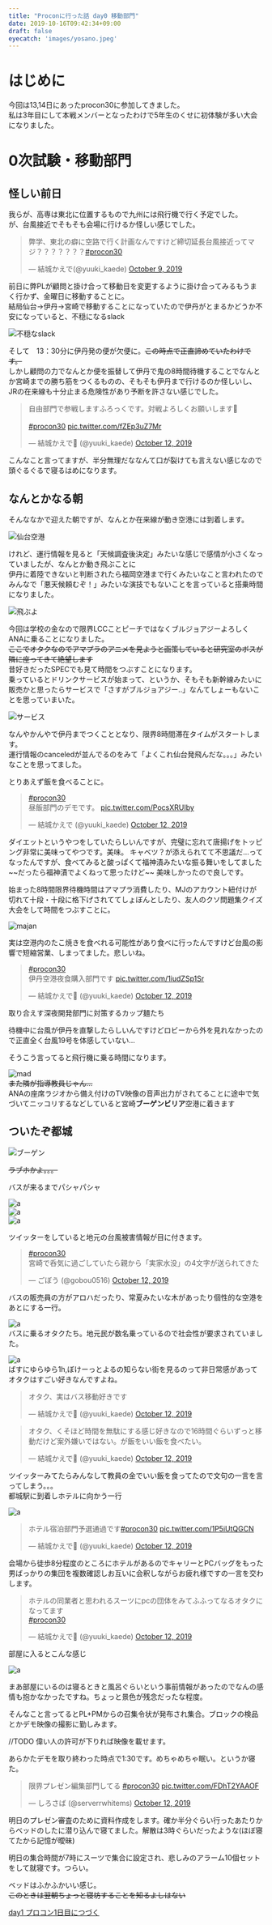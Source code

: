 ```yaml
---
title: "Proconに行った話 day0 移動部門"
date: 2019-10-16T09:42:34+09:00
draft: false
eyecatch: 'images/yosano.jpeg'
---
```


# はじめに

今回は13,14日にあったprocon30に参加してきました。  
私は3年目にして本戦メンバーとなったわけで5年生のくせに初体験が多い大会になりました。

# 0次試験・移動部門

## 怪しい前日

我らが、高専は東北に位置するもので九州には飛行機で行く予定でした。  
が、台風接近でそもそも会場に行けるか怪しい感じでした。
<blockquote class="twitter-tweet"><p lang="ja" dir="ltr">弊学、東北の癖に空路で行く計画なんですけど締切延長台風接近ってマジ？？？？？？？<a href="https://twitter.com/hashtag/procon30?src=hash&amp;ref_src=twsrc%5Etfw">#procon30</a></p>&mdash; 結城かえで(@yuuki_kaede) <a href="https://twitter.com/yuuki__kaede/status/1181921536313135105?ref_src=twsrc%5Etfw">October 9, 2019</a></blockquote> <script async src="https://platform.twitter.com/widgets.js" charset="utf-8"></script>

前日に弊PLが顧問と掛け合って移動日を変更するように掛け合ってみるもうまく行かず、金曜日に移動することに。  
結局仙台→伊丹→宮崎で移動することになっていたので伊丹がとまるかどうか不安になっていると、不穏になるslack

![不穏なslack](/images/procon-review/sla.jpg)

そして　13：30分に伊丹発の便が欠便に。~~この時点で正直諦めていたわけです。~~  
しかし顧問の力でなんとか便を振替して伊丹で鬼の8時間待機することでなんとか宮崎までの勝ち筋をつくるものの、そもそも伊丹まで行けるのか怪しいし、JRの在来線も十分止まる危険性があり予断を許さない感じでした。

<blockquote class="twitter-tweet"><p lang="ja" dir="ltr">自由部門で参戦しますふろっくです。対戦よろしくお願いします🤲<br><br> <a href="https://twitter.com/hashtag/procon30?src=hash&amp;ref_src=twsrc%5Etfw">#procon30</a> <a href="https://t.co/fZEp3uZ7Mr">pic.twitter.com/fZEp3uZ7Mr</a></p>&mdash; 結城かえで🍆 (@yuuki_kaede) <a href="https://twitter.com/yuuki__kaede/status/1183151831813251072?ref_src=twsrc%5Etfw">October 12, 2019</a></blockquote> <script async src="https://platform.twitter.com/widgets.js" charset="utf-8"></script>

こんなこと言ってますが、半分無理だななんて口が裂けても言えない感じなので頭ぐるぐるで寝るはめになります。

## なんとかなる朝

そんななかで迎えた朝ですが、なんとか在来線が動き空港には到着します。

![仙台空港](/images/procon-review/空港.JPG)

けれど、運行情報を見ると「天候調査後決定」みたいな感じで感情が小さくなっていましたが、なんとか動き飛ぶことに  
伊丹に着陸できないと判断されたら福岡空港まで行くみたいなこと言われたのでみんなで「悪天候頼むぞ！」みたいな演技でもないことを言っていると搭乗時間になりました。  

![飛ぶよ](/images/procon-review/tubasa.JPG)

今回は学校の金なので限界LCCことピーチではなくブルジョアジーよろしくANAに乗ることになりました。  
~~ここでオタクなのでアマプラのアニメを見ようと画策していると研究室のボスが隣に座ってきて絶望します~~  
昔好きだったSPECでも見て時間をつぶすことになります。  
乗っているとドリンクサービスが始まって、というか、そもそも新幹線みたいに販売かと思ったらサービスで「さすがブルジョアジー‥」なんてしょーもないことを思っていまいた。  

![サービス](/images/procon-review/kohi.JPG)

なんやかんやで伊丹までつくこととなり、限界8時間滞在タイムがスタートします。  
運行情報のcanceledが並んでるのをみて「よくこれ仙台発飛んだな。。。」みたいなことを思ってました。

とりあえず飯を食べることに。  
<blockquote class="twitter-tweet"><p lang="ja" dir="ltr"><a href="https://twitter.com/hashtag/procon30?src=hash&amp;ref_src=twsrc%5Etfw">#procon30</a><br>昼飯部門のデモです。 <a href="https://t.co/PocsXRUIby">pic.twitter.com/PocsXRUIby</a></p>&mdash; 結城かえで (@yuuki_kaede) <a href="https://twitter.com/yuuki__kaede/status/1182857188705894400?ref_src=twsrc%5Etfw">October 12, 2019</a></blockquote> <script async src="https://platform.twitter.com/widgets.js" charset="utf-8"></script>
ダイエットというやつをしていたらしいんですが、完璧に忘れて唐揚げをトッピング非常に美味ってやつです。美味。  
キャベツ？が添えられてて不思議だ...ってなったんですが、食べてみると酸っぱくて福神漬みたいな振る舞いをしてました  
~~だったら福神漬でよくねって思ったけど~~  
美味しかったので良しです。  

始まった8時間限界待機時間はアマプラ消費したり、MJのアカウント紐付けが切れて十段・十段に格下げされててしょぼんとしたり、友人のクソ問題集クイズ大会をして時間をつぶすことに。
 
![majan](/images/procon-review/まじゃん.png)  
  
実は空港内のたこ焼きを食べれる可能性があり食べに行ったんですけど台風の影響で短縮営業、しまってました。悲しいね。  
  
<blockquote class="twitter-tweet"><p lang="ja" dir="ltr"><a href="https://twitter.com/hashtag/procon30?src=hash&amp;ref_src=twsrc%5Etfw">#procon30</a><br>伊丹空港夜食購入部門です <a href="https://t.co/1iudZSp1Sr">pic.twitter.com/1iudZSp1Sr</a></p>&mdash; 結城かえで🍆 (@yuuki_kaede) <a href="https://twitter.com/yuuki__kaede/status/1182950731839463424?ref_src=twsrc%5Etfw">October 12, 2019</a></blockquote> <script async src="https://platform.twitter.com/widgets.js" charset="utf-8"></script>  
取り合えす深夜開発部門に対策するカップ麺たち  
  
待機中に台風が伊丹を直撃したらしいんですけどロビーから外を見れなかったので正直全く台風19号を体感していない...  
  
そうこう言ってると飛行機に乗る時間になります。  
  
![mad](/images/procon-review/mado.JPG)  
~~また隣が指導教員じゃん...~~    
ANAの座席ラジオから備え付けのTV映像の音声出力がされてることに途中で気づいてニッコリするなどしていると宮崎**ブーゲンビリア**空港に着きます  
  
## ついたぞ都城  
  
![ブーゲン](/images/procon-review/ぶげん.jpg)  
  
~~ラブホかよ。。。~~  
  
バスが来るまでパシャパシャ  
  
![a](/images/procon-review/bgen.JPG)  
![a](/images/procon-review/buge2.JPG)  
![a](/images/procon-review/buge3.JPG)  
  
ツイッターをしていると地元の台風被害情報が目に付きます。  
  
<blockquote class="twitter-tweet" data-partner="tweetdeck"><p lang="ja" dir="ltr"><a href="https://twitter.com/hashtag/procon30?src=hash&amp;ref_src=twsrc%5Etfw">#procon30</a><br>宮崎で呑気に過ごしていたら親から「実家水没」の4文字が送られてきた</p>&mdash; ごぼう (@gobou0516) <a href="https://twitter.com/gobou0516/status/1182995629343002624?ref_src=twsrc%5Etfw">October 12, 2019</a></blockquote>  
<script async src="https://platform.twitter.com/widgets.js" charset="utf-8"></script>  
  
バスの販売員の方がアロハだったり、常夏みたいな木があったり個性的な空港をあとにする一行。  
  
![a](/images/procon-review/きっぷ.JPG)  
バスに乗るオタクたち。地元民が数名乗っているので社会性が要求されていました。  
  
![a](/images/procon-review/bus.JPG)  
ばすにゆらゆら1h,ぼけーっとよるの知らない街を見るのって非日常感があってオタクはすごい好きなんですよね。  
  
<blockquote class="twitter-tweet"><p lang="ja" dir="ltr">オタク、実はバス移動好きです</p>&mdash; 結城かえで🍆 (@yuuki_kaede) <a href="https://twitter.com/yuuki__kaede/status/1183009233509289984?ref_src=twsrc%5Etfw">October 12, 2019</a></blockquote> <script async src="https://platform.twitter.com/widgets.js" charset="utf-8"></script>  
  
<blockquote class="twitter-tweet"><p lang="ja" dir="ltr">オタク、くそほど時間を無駄にする感じ好きなので16時間ぐらいずっと移動だけど案外嫌いではない。が飯をいい飯を食べたい。</p>&mdash; 結城かえで🍆 (@yuuki_kaede) <a href="https://twitter.com/yuuki__kaede/status/1183008570314379264?ref_src=twsrc%5Etfw">October 12, 2019</a></blockquote> <script async src="https://platform.twitter.com/widgets.js" charset="utf-8"></script>  
  
ツイッターみてたらみんなして教員の金でいい飯を食ってたので文句の一言を言ってしまう。。。  
都城駅に到着しホテルに向かう一行  
 
![a](/images/procon-review/hoteru.JPG)  
 
<blockquote class="twitter-tweet"><p lang="ja" dir="ltr">ホテル宿泊部門予選通過です<a href="https://twitter.com/hashtag/procon30?src=hash&amp;ref_src=twsrc%5Etfw">#procon30</a> <a href="https://t.co/1P5iUtQGCN">pic.twitter.com/1P5iUtQGCN</a></p>&mdash; 結城かえで🍆 (@yuuki_kaede) <a href="https://twitter.com/yuuki__kaede/status/1183015176192180225?ref_src=twsrc%5Etfw">October 12, 2019</a></blockquote> <script async src="https://platform.twitter.com/widgets.js" charset="utf-8"></script>  
 
会場から徒歩8分程度のところにホテルがあるのでキャリーとPCバッグをもった男ばっかりの集団を複数確認しお互いに会釈しながらお疲れ様ですの一言を交わします。  
 
<blockquote class="twitter-tweet"><p lang="ja" dir="ltr">ホテルの同業者と思われるスーツにpcの団体をみてふふってなるオタクになってます<br> <a href="https://twitter.com/hashtag/procon30?src=hash&amp;ref_src=twsrc%5Etfw">#procon30</a></p>&mdash; 結城かえで🍆 (@yuuki_kaede) <a href="https://twitter.com/yuuki__kaede/status/1183150997461331968?ref_src=twsrc%5Etfw">October 12, 2019</a></blockquote> <script async src="https://platform.twitter.com/widgets.js" charset="utf-8"></script>  
 
部屋に入るとこんな感じ  
 
![a](/images/procon-review/heya.JPG)  
 
まあ部屋にいるのは寝るときと風呂ぐらいという事前情報があったのでなんの感情も抱かなかったですね。ちょっと景色が残念だったな程度。  
  
そんなこと言ってるとPL+PMからの召集令状が発布され集合。ブロックの検品とかデモ映像の撮影に勤しみます。  
  
//TODO 偉い人の許可が下りれば映像を載せます。  
 
あらかたデモを取り終わった時点で1:30です。めちゃめちゃ眠い。というか寝た。  

<blockquote class="twitter-tweet"><p lang="ja" dir="ltr">限界プレゼン編集部門してる <a href="https://twitter.com/hashtag/procon30?src=hash&amp;ref_src=twsrc%5Etfw">#procon30</a> <a href="https://t.co/FDhT2YAAOF">pic.twitter.com/FDhT2YAAOF</a></p>&mdash; しろさば (@serverrwhitems) <a href="https://twitter.com/serverrwhitems/status/1183079371222831106?ref_src=twsrc%5Etfw">October 12, 2019</a></blockquote> <script async src="https://platform.twitter.com/widgets.js" charset="utf-8"></script>

明日のプレゼン審査のために資料作成をします。確か半分ぐらい行ったあたりからベッドのしたに潜り込んで寝てました。解散は3時ぐらいだったような(ほぼ寝てたから記憶が曖昧)

明日の集合時間が7時にスーツで集合に設定され、悲しみのアラーム10個セットをして就寝です。つらい。

ベッドはふかふかいい感じ。  
~~このときは翌朝ちょっと寝坊することを知るよしはない~~

[day1 プロコン1日目につづく](#)